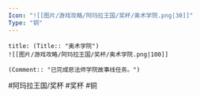 ```yaml
---
Icon: "![[图片/游戏攻略/阿玛拉王国/奖杯/奥术学院.png|30]]"
Type: "铜"
---
```

```ad-common-bronze-trophy
title: (Title:: "奥术学院")
![[图片/游戏攻略/阿玛拉王国/奖杯/奥术学院.png|100]]

(Comment:: "已完成悲法师学院故事线任务。")
```

#阿玛拉王国/奖杯 #奖杯 #铜
